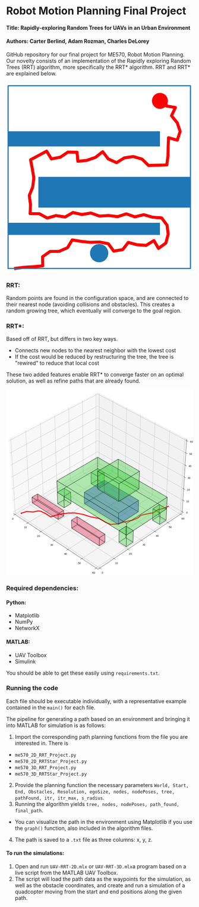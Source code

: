 # Robot Motion Planning Final Project

#### Title: Rapidly-exploring Random Trees for UAVs in an Urban Environment

#### Authors: Carter Berlind, Adam Rozman, Charles DeLorey


GitHub repository for our final project for ME570, Robot Motion Planning. Our novelty consists of an implementation of the Rapidly exploring Random Trees (RRT) algorithm, more specifically the RRT* algorithm. RRT and RRT* are explained below. 


![2D rrt path planning algorithm run on simple 3-obstacle environment](2D_RRT_figures/RRT_1.png "RRT")


### RRT:
Random points are found in the configuration space, and are connected to their nearest node (avoiding collisions and obstacles). This creates a random growing tree, which eventually will converge to the goal region.


### RRT*:

Based off of RRT, but differs in two key ways.
  
- Connects new nodes to the nearest neighbor with the lowest cost
- If the cost would be reduced by restructuring the tree, the tree is "rewired" to reduce that local cost

These two added features enable RRT* to converge faster on an optimal solution, as well as refine paths that are already found.

![3D rrt* path planning algorithm run on table environment](3D_RRTstar_figures/3DRRTstar_25000itrs_Iso2.png "3D RRT*")


### Required dependencies:

#### Python:
- Matplotlib
- NumPy
- NetworkX

#### MATLAB:
- UAV Toolbox
- Simulink

You should be able to get these easily using `requirements.txt`.


### Running the code

Each file should be executable individually, with a representative example contained in the `main()` for each file. 

The pipeline for generating a path based on an environment and bringing it into MATLAB for simulation is as follows:

1. Import the corresponding path planning functions from the file you are interested in. There is 
- `me570_2D_RRT_Project.py`
- `me570_2D_RRTStar_Project.py`
- `me570_3D_RRT_Project.py`
- `me570_3D_RRTStar_Project.py`
2. Provide the planning function the necessary parameters `World, Start, End, Obstacles, Resolution, egoSize, nodes, nodePoses, tree, pathFound, itr, itr_max, s_radius`.
3. Running the algorithm yields `tree, nodes, nodePoses, path_found, final_path`.
- You can visualize the path in the environment using Matplotlib if you use the `graph()` function, also included in the algorithm files.
4. The path is saved to a `.txt` file as three columns: x, y, z.


#### To run the simulations:
1. Open and run `UAV-RRT-2D.mlx` or `UAV-RRT-3D.mlx`a program based on a live script from the MATLAB UAV Toolbox. 
2. The script will load the path data as the waypoints for the simulation, as well as the obstacle coordinates, and create and run a simulation of a quadcopter moving from the start and end positions along the given path. 





